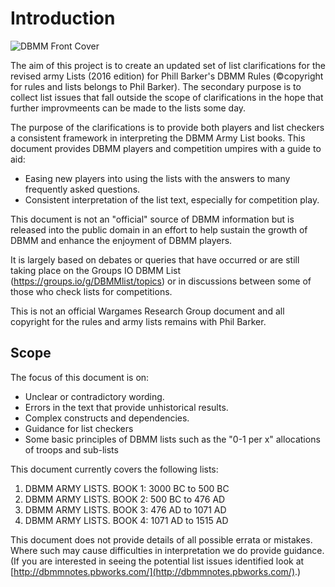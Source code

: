 # Introduction

![DBMM Front Cover](https://user-images.githubusercontent.com/76245811/103281751-9dd36e00-49cb-11eb-8dc4-5bc158a911d2.png)

The aim of this project is to create an updated set of list clarifications for the revised army Lists (2016 edition) for Phill Barker's DBMM Rules (©copyright for rules and lists belongs to Phil Barker). The secondary purpose is to collect list issues that fall outside the scope of clarifications in the hope that further improvmeents can be made to the lists some day. 

The purpose of the clarifications is to provide both players and list checkers a consistent framework in interpreting the DBMM Army List books. This document provides DBMM players and competition umpires with a guide to aid:

- Easing new players into using the lists with the answers to many frequently asked questions.
- Consistent interpretation of the list text, especially for competition play.

This document is not an &quot;official&quot; source of DBMM information but is released into the public domain in an effort to help sustain the growth of DBMM and enhance the enjoyment of DBMM players.

It is largely based on debates or queries that have occurred or are still taking place on the Groups IO DBMM List (https://groups.io/g/DBMMlist/topics) or in discussions between some of those who check lists for competitions.

This is not an official Wargames Research Group document and all copyright for the rules and army lists remains with Phil Barker.


## Scope

The focus of this document is on:

- Unclear or contradictory wording.
- Errors in the text that provide unhistorical results.
- Complex constructs and dependencies.
- Guidance for list checkers
- Some basic principles of DBMM lists such as the &quot;0-1 per x&quot; allocations of troops and sub-lists

This document currently covers the following lists:

1. DBMM ARMY LISTS. BOOK 1: 3000 BC to 500 BC
2. DBMM ARMY LISTS. BOOK 2: 500 BC to 476 AD
3. DBMM ARMY LISTS. BOOK 3: 476 AD to 1071 AD
4. DBMM ARMY LISTS. BOOK 4: 1071 AD to 1515 AD

This document does not provide details of all possible errata or mistakes. Where such may cause difficulties in interpretation we do provide guidance. (If you are interested in seeing the potential list issues identified look at [http://dbmmnotes.pbworks.com/](http://dbmmnotes.pbworks.com/).)
